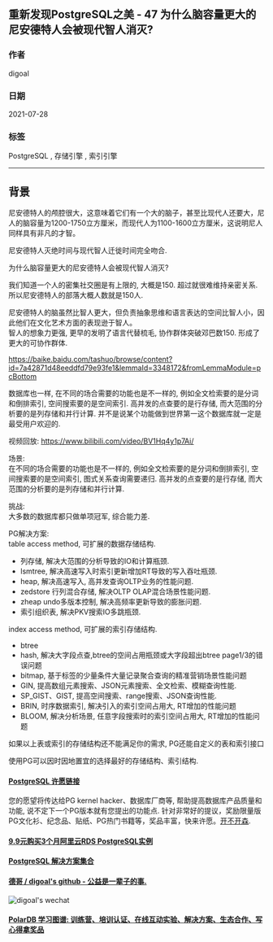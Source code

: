 ## 重新发现PostgreSQL之美 - 47 为什么脑容量更大的尼安德特人会被现代智人消灭?    
        
### 作者        
digoal        
        
### 日期        
2021-07-28         
        
### 标签        
PostgreSQL , 存储引擎 , 索引引擎          
        
----        
        
## 背景    
  
尼安德特人的颅腔很大，这意味着它们有一个大的脑子，甚至比现代人还要大，尼人的脑容量为1200-1750立方厘米，而现代人为1100-1600立方厘米，这说明尼人同样具有非凡的才智。  
  
尼安德特人灭绝时间与现代智人迁徙时间完全吻合.  
  
为什么脑容量更大的尼安德特人会被现代智人消灭?   
  
我们知道一个人的密集社交圈是有上限的, 大概是150. 超过就很难维持亲密关系. 所以尼安德特人的部落大概人数就是150人.   
  
尼安德特人的脑虽然比智人更大，但负责抽象思维和语言表达的空间比智人小，因此他们在文化艺术方面的表现逊于智人。  
智人的想象力更强, 更早的发明了语言代替梳毛, 协作群体突破邓巴数150. 形成了更大的可协作群体.   
  
https://baike.baidu.com/tashuo/browse/content?id=7a42871d48eeddfd79e93fe1&lemmaId=3348172&fromLemmaModule=pcBottom  
  
数据库也一样, 在不同的场合需要的功能也是不一样的, 例如全文检索要的是分词和倒排索引, 空间搜索要的是空间索引. 高并发的点查要的是行存储, 而大范围的分析要的是列存储和并行计算. 并不是说某个功能做到世界第一这个数据库就一定是最受用户欢迎的.   
  
视频回放: https://www.bilibili.com/video/BV1Hq4y1p7Ai/    
  
场景:  
在不同的场合需要的功能也是不一样的, 例如全文检索要的是分词和倒排索引, 空间搜索要的是空间索引, 图式关系查询需要递归. 高并发的点查要的是行存储, 而大范围的分析要的是列存储和并行计算.   
  
挑战:  
大多数的数据库都只做单项冠军, 综合能力差.   
  
PG解决方案:  
table access method, 可扩展的数据存储结构.   
- 列存储, 解决大范围的分析导致的IO和计算瓶颈.  
- lsmtree, 解决高速写入时索引更新增加RT导致的写入吞吐瓶颈.  
- heap, 解决高速写入, 高并发查询OLTP业务的性能问题.  
- zedstore 行列混合存储, 解决OLTP OLAP混合场景性能问题.  
- zheap undo多版本控制, 解决高频率更新导致的膨胀问题.  
- 索引组织表, 解决PKV搜索IO多跳瓶颈.   
  
index access method, 可扩展的索引存储结构.  
- btree  
- hash, 解决大字段点查,btree的空间占用瓶颈或大字段超出btree page1/3的错误问题  
- bitmap, 基于标签的少量条件大量记录聚合查询的精准营销场景性能问题  
- GIN, 提高数组元素搜索、JSON元素搜索、全文检索、模糊查询性能.  
- SP_GIST、GIST, 提高空间搜索、range搜索、JSON查询性能.  
- BRIN, 时序数据索引, 解决引入的索引空间占用大, RT增加的性能问题  
- BLOOM, 解决分析场景, 任意字段搜索时的索引空间占用大, RT增加的性能问题  
  
如果以上表或索引的存储结构还不能满足你的需求, PG还能自定义的表和索引接口  
  
使用PG可以因时因地置宜的选择最好的存储结构、索引结构.  
  
  
  
  
#### [PostgreSQL 许愿链接](https://github.com/digoal/blog/issues/76 "269ac3d1c492e938c0191101c7238216")
您的愿望将传达给PG kernel hacker、数据库厂商等, 帮助提高数据库产品质量和功能, 说不定下一个PG版本就有您提出的功能点. 针对非常好的提议，奖励限量版PG文化衫、纪念品、贴纸、PG热门书籍等，奖品丰富，快来许愿。[开不开森](https://github.com/digoal/blog/issues/76 "269ac3d1c492e938c0191101c7238216").  
  
  
#### [9.9元购买3个月阿里云RDS PostgreSQL实例](https://www.aliyun.com/database/postgresqlactivity "57258f76c37864c6e6d23383d05714ea")
  
  
#### [PostgreSQL 解决方案集合](https://yq.aliyun.com/topic/118 "40cff096e9ed7122c512b35d8561d9c8")
  
  
#### [德哥 / digoal's github - 公益是一辈子的事.](https://github.com/digoal/blog/blob/master/README.md "22709685feb7cab07d30f30387f0a9ae")
  
  
![digoal's wechat](../pic/digoal_weixin.jpg "f7ad92eeba24523fd47a6e1a0e691b59")
  
  
#### [PolarDB 学习图谱: 训练营、培训认证、在线互动实验、解决方案、生态合作、写心得拿奖品](https://www.aliyun.com/database/openpolardb/activity "8642f60e04ed0c814bf9cb9677976bd4")
  
